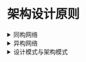 
# 架构设计原则

<details>
<summary>同构网络</summary>

</details>

<details>
<summary>异构网络</summary>

</details>

<details>
<summary>设计模式与架构模式</summary>

</details>
